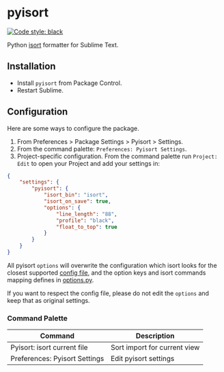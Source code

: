 # pyisort
[![Code style: black](https://img.shields.io/badge/code%20style-black-000000.svg)](https://github.com/psf/black)

Python [isort](https://github.com/PyCQA/isort) formatter for Sublime Text.

## Installation

- Install `pyisort` from Package Control.
- Restart Sublime.

## Configuration

Here are some ways to configure the package.

1. From Preferences > Package Settings > Pyisort > Settings.
2. From the command palette: `Preferences: Pyisort Settings`.
3. Project-specific configuration. From the command palette run `Project: Edit` to open your Project and add your settings in:

```json
{
    "settings": {
        "pyisort": {
            "isort_bin": "isort",
            "isort_on_save": true,
            "options": {
                "line_length": "88",
                "profile": "black",
                "float_to_top": true
            }
        }
    }
}
```

All pyisort `options` will overwrite the configuration which isort looks for the closest supported [config file](https://pycqa.github.io/isort/docs/configuration/config_files.html), and the option keys and isort commands mapping defines  in [options.py](./pyisort/options.py).

If you want to respect the config file, please do not edit the `options` and keep that as original settings.


### Command Palette

| Command | Description |
| --- | --- |
| Pyisort: isort current file | Sort import for current view |
| Preferences: Pyisort Settings | Edit pyisort settings |
